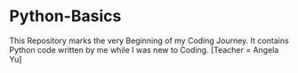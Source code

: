 # Python-Basics
This Repository marks the very Beginning of my Coding Journey. 
It contains Python code written by me while I was new to Coding. 
[Teacher = Angela Yu]
